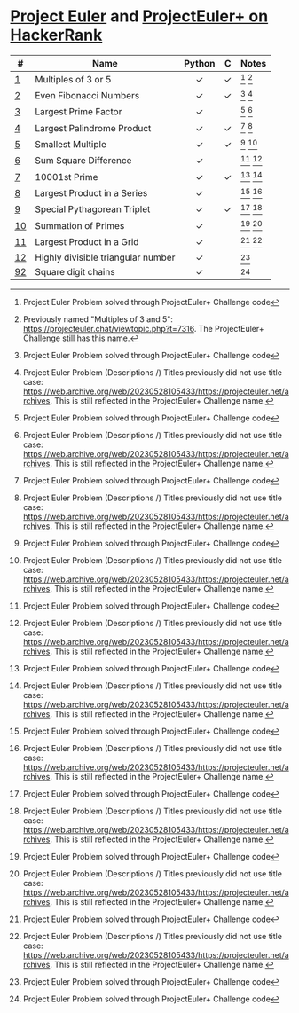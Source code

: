[Project Euler](https://projecteuler.net) and
[ProjectEuler+ on HackerRank](https://www.hackerrank.com/contests/projecteuler)
===============================================================================

| #                                                        | Name                               | Python  |    C    | Notes     |
| -------------------------------------------------------- | ---------------------------------- | :-----: | :-----: | :-------- |
| [1](001%20-%20Multiples%20of%203%20and%205)              | Multiples of 3 or 5                | &check; | &check; | [^1] [^2] |
| [2](002%20-%20Even%20Fibonacci%20numbers)                | Even Fibonacci Numbers             | &check; | &check; | [^1] [^3] |
| [3](003%20-%20Largest%20prime%20factor)                  | Largest Prime Factor               | &check; |         | [^1] [^3] |
| [4](004%20-%20Largest%20palindrome%20product)            | Largest Palindrome Product         | &check; | &check; | [^1] [^3] |
| [5](005%20-%20Smallest%20multiple)                       | Smallest Multiple                  | &check; | &check; | [^1] [^3] |
| [6](006%20-%20Sum%20square%20difference)                 | Sum Square Difference              | &check; |         | [^1] [^3] |
| [7](007%20-%2010001st%20prime)                           | 10001st Prime                      | &check; | &check; | [^1] [^3] |
| [8](008%20-%20Largest%20product%20in%20a%20series)       | Largest Product in a Series        | &check; |         | [^1] [^3] |
| [9](009%20-%20Special%20Pythagorean%20triplet)           | Special Pythagorean Triplet        | &check; | &check; | [^1] [^3] |
| [10](010%20-%20Summation%20of%20primes)                  | Summation of Primes                | &check; |         | [^1] [^3] |
| [11](011%20-%20Largest%20product%20in%20a%20grid)        | Largest Product in a Grid          | &check; |         | [^1] [^3] |
| [12](012%20-%20Highly%20divisible%20triangular%20number) | Highly divisible triangular number | &check; |         | [^1]      |
| [92](092%20-%20Square%20digit%20chains)                  | Square digit chains                | &check; |         | [^1]      |

[^1]: Project Euler Problem solved through ProjectEuler+ Challenge code
[^2]: Previously named "Multiples of 3 and 5": https://projecteuler.chat/viewtopic.php?t=7316.
      The ProjectEuler+ Challenge still has this name.
[^3]: Project Euler Problem (Descriptions /) Titles previously did not use title case:
      https://web.archive.org/web/20230528105433/https://projecteuler.net/archives.
      This is still reflected in the ProjectEuler+ Challenge name.
